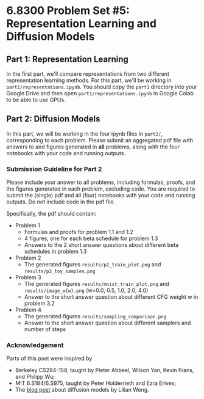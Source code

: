 # 6.8300 Problem Set #5: Representation Learning and Diffusion Models

## Part 1: Representation Learning

In the first part, we'll compare representations from two different representation learning methods.
For this part, we'll be working in `part1/representations.ipynb`.
You should copy the `part1` directory into your Google Drive and then open `part1/representations.ipynb` in Google Colab to be able to use GPUs.

## Part 2: Diffusion Models

In this part, we will be working in the four ipynb files in `part2/`, corresponding to each problem. Please submit an aggregated pdf file with answers to and figures generated in **all** problems, along with the four notebooks with your code and running outputs.

### Submission Guideline for Part 2

Please include your answer to all problems, including formulas, proofs, and the figures generated in each problem, excluding code. You are required to submit the (single) pdf and all (four) notebooks with your code and running outputs. Do not include code in the pdf file. 

Specifically, the pdf should contain:
- Problem 1
  - Formulas and proofs for problem 1.1 and 1.2
  - 4 figures, one for each beta schedule for problem 1.3
  - Answers to the 2 short answer questions about different beta schedules in problem 1.3
- Problem 2
  - The generated figures `results/p2_train_plot.png` and `results/p2_toy_samples.png`
- Problem 3
  - The generated figures `results/mnist_train_plot.png` and `results/image_w{w}.png` (w=0.0, 0.5, 1.0, 2.0, 4.0)
  - Answer to the short answer question about different CFG weight $w$ in problem 3.2
- Problem 4
  - The generated figures `results/sampling_comparison.png`
  - Answer to the short answer question about different samplers and number of steps

### Acknowledgement

Parts of this pset were inspired by
* Berkeley CS294-158, taught by Pieter Abbeel, Wilson Yan, Kevin Frans, and Philipp Wu;
* MIT 6.S184/6.S975, taught by Peter Holderrieth and Ezra Erives;
* The [blog post](https://lilianweng.github.io/posts/2021-07-11-diffusion-models/) about diffusion models by Lilian Weng.
